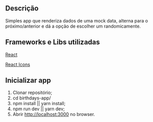 ## Descrição

Simples app que renderiza dados de uma mock data, alterna para o próximo/anterior e dá a opção de escolher um randomicamente.

## Frameworks e Libs utilizadas

[React](https://github.com/facebook/react/)

[React Icons](https://github.com/react-icons/react-icons)

## Inicializar app

1) Clonar repositório;
2) cd birthdays-app/
3) npm install || yarn install;
4) npm run dev || yarn dev;
5) Abrir [http://localhost:3000](http://localhost:3000) no browser.
